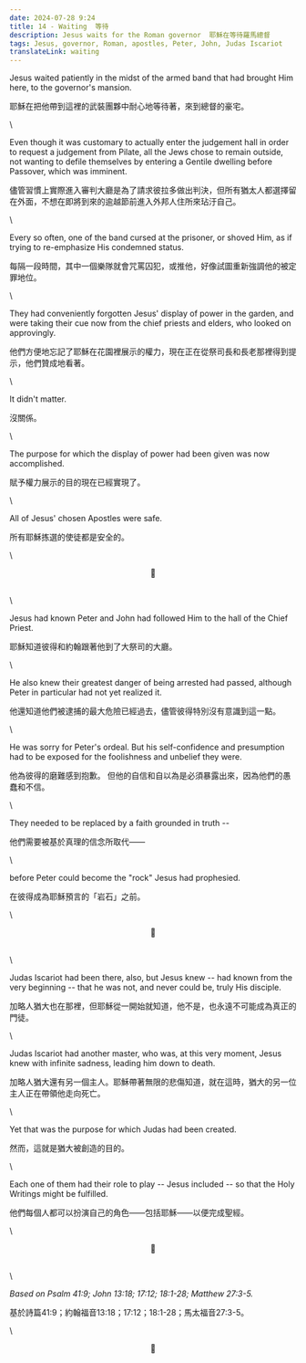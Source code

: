 ```yaml
---
date: 2024-07-28 9:24
title: 14 - Waiting  等待
description: Jesus waits for the Roman governor  耶穌在等待羅馬總督
tags: Jesus, governor, Roman, apostles, Peter, John, Judas Iscariot
translateLink: waiting
---
```


Jesus waited patiently in the midst of the armed band that had brought Him here, to the governor's mansion. 

耶穌在把他帶到這裡的武裝團夥中耐心地等待著，來到總督的豪宅。

\

Even though it was customary to actually enter the judgement hall in order to request a judgement from Pilate, all the Jews chose to remain outside, not wanting to defile themselves by entering a Gentile dwelling before Passover, which was imminent. 

儘管習慣上實際進入審判大廳是為了請求彼拉多做出判決，但所有猶太人都選擇留在外面，不想在即將到來的逾越節前進入外邦人住所來玷汙自己。

\

Every so often, one of the band cursed at the prisoner, or shoved Him, as if trying to re-emphasize His condemned status. 

每隔一段時間，其中一個樂隊就會咒罵囚犯，或推他，好像試圖重新強調他的被定罪地位。

\

They had conveniently forgotten Jesus' display of power in the garden, and were taking their cue now from the chief priests and elders, who looked on approvingly.

他們方便地忘記了耶穌在花園裡展示的權力，現在正在從祭司長和長老那裡得到提示，他們贊成地看著。

\

It didn't matter. 

沒關係。

\

The purpose for which the display of power had been given was now accomplished. 

賦予權力展示的目的現在已經實現了。

\

All of Jesus' chosen Apostles were safe. 

所有耶穌拣選的使徒都是安全的。

\

<center>💠</center>

\
\

Jesus had known Peter and John had followed Him to the hall of the Chief Priest.

耶穌知道彼得和約翰跟著他到了大祭司的大廳。

\

He also knew their greatest danger of being arrested had passed, although Peter in particular had not yet realized it. 

他還知道他們被逮捕的最大危險已經過去，儘管彼得特別沒有意識到這一點。

\

He was sorry for Peter's ordeal. But his self-confidence and presumption had to be exposed for the foolishness and unbelief they were. 

他為彼得的磨難感到抱歉。 但他的自信和自以為是必須暴露出來，因為他們的愚蠢和不信。

\

They needed to be replaced by a faith grounded in truth -- 

他們需要被基於真理的信念所取代——

\

before Peter could become the "rock" Jesus had prophesied. 

在彼得成為耶穌預言的「岩石」之前。

\

<center>💠</center>

\
\

Judas Iscariot had been there, also, but Jesus knew -- had known from the very beginning -- that he was not, and never could be, truly His disciple. 

加略人猶大也在那裡，但耶穌從一開始就知道，他不是，也永遠不可能成為真正的門徒。

\

Judas Iscariot had another master, who was, at this very moment, Jesus knew with infinite sadness, leading him down to death. 

加略人猶大還有另一個主人。耶穌帶著無限的悲傷知道，就在這時，猶大的另一位主人正在帶領他走向死亡。


\

Yet that was the purpose for which Judas had been created. 

然而，這就是猶大被創造的目的。

\

Each one of them had their role to play -- Jesus included -- so that the Holy Writings might be fulfilled. 

他們每個人都可以扮演自己的角色——包括耶穌——以便完成聖經。

\

<center>💠</center>

\
\

*Based on Psalm 41:9; John 13:18; 17:12; 18:1-28; Matthew 27:3-5.*

基於詩篇41:9；約翰福音13:18；17:12；18:1-28；馬太福音27:3-5。 

\

<center>💠</center>
